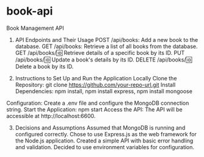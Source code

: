 # book-api
Book Management API


1. API Endpoints and Their Usage
POST /api/books: Add a new book to the database.
GET /api/books: Retrieve a list of all books from the database.
GET /api/books/:id: Retrieve details of a specific book by its ID.
PUT /api/books/:id: Update a book's details by its ID.
DELETE /api/books/:id: Delete a book by its ID.

2. Instructions to Set Up and Run the Application Locally
Clone the Repository: git clone https://github.com/your-repo-url.git
Install Dependencies: npm install, npm install express, npm install mongoose

Configuration: Create a .env file and configure the MongoDB connection string.
Start the Application: npm start
Access the API: The API will be accessible at http://localhost:6600.

3. Decisions and Assumptions
Assumed that MongoDB is running and configured correctly.
Chose to use Express.js as the web framework for the Node.js application.
Created a simple API with basic error handling and validation.
Decided to use environment variables for configuration.

